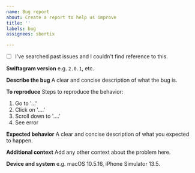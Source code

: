 ```yaml
---
name: Bug report
about: Create a report to help us improve
title: ''
labels: bug
assignees: sbertix

---
```


- [ ] I've searched past issues and I couldn't find reference to this. 

**Swiftagram version**
e.g. `2.0.1`, etc.

**Describe the bug**
A clear and concise description of what the bug is.

**To reproduce**
Steps to reproduce the behavior:
1. Go to '...'
2. Click on '....'
3. Scroll down to '....'
4. See error

**Expected behavior**
A clear and concise description of what you expected to happen.

**Additional context**
Add any other context about the problem here.

**Device and system**
e.g. macOS 10.5.16, iPhone Simulator 13.5.

